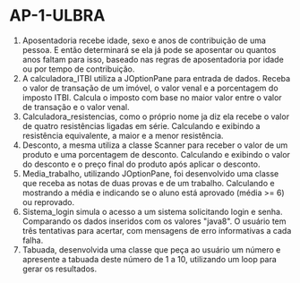 # AP-1-ULBRA

1. Aposentadoria recebe idade, sexo e anos de contribuição de uma pessoa. E então determinará se ela já pode se aposentar ou quantos anos faltam para isso, baseado nas regras de aposentadoria por idade ou por tempo de contribuição.
2. A calculadora_ITBI utiliza a JOptionPane para entrada de dados. Receba o valor de transação de um imóvel, o valor venal e a porcentagem do imposto ITBI. Calcula o imposto com base no maior valor entre o valor de transação e o valor venal.
3. Calculadora_resistencias, como o próprio nome ja diz ela recebe o valor de quatro resistências ligadas em série. Calculando e exibindo a resistência equivalente, a maior e a menor resistência.
4. Desconto, a mesma utiliza a classe Scanner para receber o valor de um produto e uma porcentagem de desconto. Calculando e exibindo o valor do desconto e o preço final do produto após aplicar o desconto.
5. Media_trabalho, utilizando JOptionPane, foi desenvolvido uma classe que receba as notas de duas provas e de um trabalho. Calculando e mostrando a média e indicando se o aluno está aprovado (média >= 6) ou reprovado.
6. Sistema_login simula o acesso a um sistema solicitando login e senha. Comparando os dados inseridos com os valores "java8". O usuário tem três tentativas para acertar, com mensagens de erro informativas a cada falha.
7. Tabuada, desenvolvida uma classe que peça ao usuário um número e apresente a tabuada deste número de 1 a 10, utilizando um loop para gerar os resultados.

